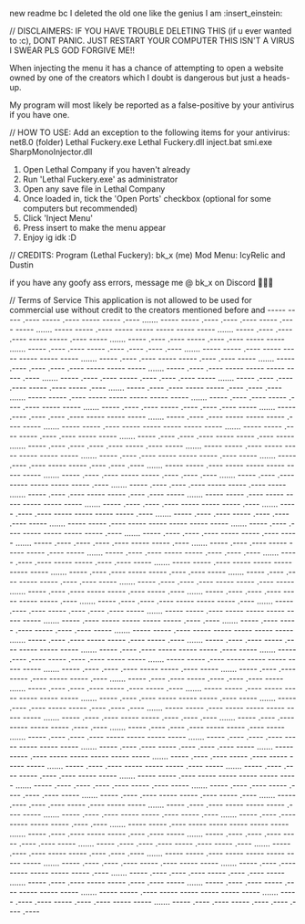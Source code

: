 new readme bc I deleted the old one like the genius I am :insert_einstein:

// DISCLAIMERS:
IF YOU HAVE TROUBLE DELETING THIS (if u ever wanted to :c), DONT PANIC. JUST RESTART YOUR COMPUTER THIS ISN'T A VIRUS I SWEAR PLS GOD FORGIVE ME!!

When injecting the menu it has a chance of attempting to open a website owned by one of the creators which I doubt is dangerous but just a heads-up.

My program will most likely be reported as a false-positive by your antivirus if you have one.


// HOW TO USE:
Add an exception to the following items for your antivirus:
net8.0 (folder)
Lethal Fuckery.exe
Lethal Fuckery.dll
inject.bat
smi.exe
SharpMonoInjector.dll

1. Open Lethal Company if you haven't already
2. Run 'Lethal Fuckery.exe' as administrator
3. Open any save file in Lethal Company
4. Once loaded in, tick the 'Open Ports' checkbox (optional for some computers but recommended)
5. Click 'Inject Menu'
6. Press insert to make the menu appear
7. Enjoy ig idk :D


// CREDITS:
Program (Lethal Fuckery): bk_x (me)
Mod Menu: IcyRelic and Dustin


if you have any goofy ass errors, message me @ bk_x on Discord 🤑🤑🤑




// Terms of Service
This application is not allowed to be used for commercial use without credit to the creators mentioned before and ----- ----- .---- ----- .---- ----- ----- .---- ....... ----- ----- .---- .---- .---- ----- .---- ----- ....... ----- ----- .---- ----- ----- ----- ----- ----- ....... ----- .---- .---- .---- ----- ----- .---- ----- ....... ----- .---- .---- ----- .---- .---- ----- ----- ....... ----- .---- .---- ----- .---- .---- .---- .---- ....... ----- ----- .---- ----- ----- ----- ----- ----- ....... ----- .---- .---- ----- ----- .---- .---- ----- ....... ----- .---- .---- .---- .---- ----- ----- ----- ....... ----- .---- .---- ----- ----- ----- ----- .---- ....... ----- .---- .---- ----- .---- .---- .---- ----- ....... ----- .---- .---- .---- ----- .---- ----- .---- ....... ----- .---- .---- ----- ----- .---- .---- .---- ....... ----- ----- .---- ----- ----- ----- ----- ----- ....... ----- .---- .---- ----- .---- .---- ----- ----- ....... ----- .---- .---- ----- .---- .---- .---- ----- ....... ----- .---- .---- .---- .---- ----- ----- ----- ....... ----- .---- .---- ----- ----- ----- .---- ----- ....... ----- ----- .---- ----- ----- ----- ----- ----- ....... ----- ----- .---- ----- .---- .---- ----- ----- ....... ----- .---- .---- .---- ----- ----- .---- ----- ....... ----- .---- .---- .---- .---- ----- .---- ----- ....... ----- ----- .---- ----- ----- ----- ----- ----- ....... ----- .---- .---- ----- ----- ----- .---- ----- ....... ----- .---- .---- ----- ----- .---- .---- .---- ....... ----- ----- .---- ----- ----- ----- ----- ----- ....... ----- .---- .---- ----- ----- .---- .---- .---- ....... ----- .---- .---- ----- ----- ----- ----- .---- ....... ----- .---- .---- .---- ----- ----- .---- ----- ....... ----- .---- .---- ----- ----- .---- .---- ----- ....... ----- ----- .---- ----- ----- ----- ----- ----- ....... ----- .---- .---- .---- ----- ----- ----- .---- ....... ----- .---- .---- ----- ----- ----- ----- .---- ....... ----- .---- .---- ----- .---- .---- .---- ----- ....... ----- ----- .---- ----- ----- ----- ----- ----- ....... ----- .---- .---- ----- ----- ----- ----- .---- ....... ----- .---- .---- .---- ----- ----- .---- ----- ....... ----- .---- .---- .---- .---- ----- ----- .---- ....... ----- .---- .---- ----- ----- ----- .---- ----- ....... ----- .---- .---- ----- ----- .---- .---- .---- ....... ----- .---- .---- ----- ----- .---- .---- ----- ....... ----- ----- .---- ----- ----- ----- ----- ----- ....... ----- .---- .---- ----- ----- .---- .---- ----- ....... ----- .---- .---- ----- ----- .---- .---- ----- ....... ----- .---- .---- .---- ----- ----- .---- ----- ....... ----- .---- .---- ----- ----- .---- ----- .---- ....... ----- .---- .---- .---- ----- ----- ----- .---- ....... ----- .---- .---- .---- ----- ----- ----- .---- ....... ----- .---- .---- ----- .---- .---- .---- ----- ....... ----- ----- .---- ----- ----- ----- ----- ----- ....... ----- .---- ----- ----- ----- ----- .---- .---- ....... ----- .---- ----- .---- ----- .---- .---- ----- ....... ----- ----- .---- ----- ----- ----- ----- ----- ....... ----- .---- .---- ----- ----- .---- ----- .---- ....... ----- .---- .---- ----- .---- ----- ----- ----- ....... ----- .---- .---- ----- ----- ----- .---- ----- ....... ----- .---- .---- ----- .---- .---- ----- ----- ....... ----- ----- .---- ----- ----- ----- ----- ----- ....... ----- .---- .---- .---- ----- ----- .---- ----- ....... ----- .---- .---- ----- .---- ----- ----- .---- ....... ----- .---- .---- ----- .---- .---- .---- ----- ....... ----- .---- .---- .---- ----- .---- ----- .---- ....... ----- ----- .---- ----- ----- ----- ----- ----- ....... ----- .---- .---- ----- ----- ----- .---- ----- ....... ----- .---- .---- ----- ----- .---- .---- .---- ....... ----- ----- .---- ----- ----- ----- ----- ----- ....... ----- .---- .---- ----- ----- .---- .---- .---- ....... ----- .---- .---- ----- ----- ----- .---- .---- ....... ----- .---- .---- .---- ----- ----- .---- ----- ....... ----- .---- .---- .---- ----- ----- ----- ----- ....... ----- .---- .---- .---- ----- ----- ----- ----- ....... ----- .---- .---- ----- .---- .---- .---- ----- ....... ----- ----- .---- ----- ----- ----- ----- ----- ....... ----- .---- .---- ----- .---- ----- ----- ----- ....... ----- .---- .---- ----- ----- ----- .---- ----- ....... ----- .---- .---- ----- .---- .---- ----- ----- ....... ----- ----- .---- ----- ----- ----- ----- ----- ....... ----- .---- .---- .---- .---- ----- .---- ----- ....... ----- .---- .---- ----- .---- .---- .---- ----- ....... ----- .---- .---- ----- ----- .---- ----- .---- ....... ----- .---- .---- .---- ----- .---- ----- ----- ....... ----- .---- .---- ----- ----- ----- .---- ----- ....... ----- .---- .---- ----- ----- .---- ----- .---- ....... ----- .---- .---- ----- ----- ----- .---- .---- ....... ----- ----- .---- ----- ----- ----- ----- ----- ....... ----- .---- .---- ----- ----- .---- .---- ----- ....... ----- .---- .---- .---- ----- .---- .---- ----- ....... ----- .---- .---- .---- ----- .---- ----- .---- ....... ----- .---- .---- ----- ----- .---- .---- .---- ....... ----- ----- .---- ----- ----- ----- ----- ----- ....... ----- .---- .---- .---- ----- .---- ----- ----- ....... ----- .---- .---- ----- ----- ----- ----- .---- ....... ----- .---- .---- .---- ----- .---- .---- ----- ....... ----- .---- .---- ----- ----- .---- .---- ----- ....... ----- .---- .---- ----- .---- ----- ----- ----- ....... ----- ----- .---- ----- ----- ----- ----- ----- ....... ----- .---- .---- ----- .---- .---- ----- ----- ....... ----- .---- .---- ----- .---- .---- .---- .----
